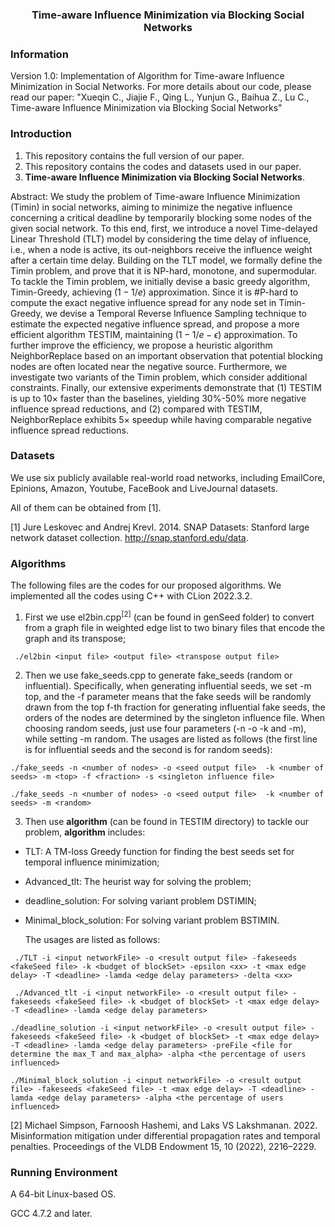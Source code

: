 <h3>
	<center>Time-aware Influence Minimization via Blocking Social Networks</center>
</h3>

### Information

Version 1.0: Implementation of Algorithm for  Time-aware Influence Minimization in Social Networks. For more details about our code, please read our paper: "Xueqin C., Jiajie F., Qing L., Yunjun G., Baihua Z., Lu C., Time-aware Influence Minimization via Blocking Social Networks"

### Introduction

1. This repository contains the full version of our paper.
2. This repository contains the codes and datasets used in our paper.
3. **Time-aware Influence Minimization via Blocking Social Networks**.

Abstract: We study the problem of Time-aware Influence Minimization (Timin) in social networks, aiming to minimize the negative influence concerning a critical deadline by temporarily blocking some nodes of the given social network. To this end, first, we introduce a novel Time-delayed Linear Threshold (TLT) model by considering the time delay of influence, i.e., when a node is active, its out-neighbors receive the influence weight after a certain time delay. Building on the TLT model, we formally define the Timin problem, and prove that it is NP-hard, monotone, and supermodular. To tackle the Timin problem, we initially devise a basic greedy algorithm, Timin-Greedy, achieving ($1-1/e$) approximation. Since it is #P-hard to compute the exact negative influence spread for any node set in Timin-Greedy, we devise a Temporal Reverse Influence Sampling technique to estimate the expected negative influence spread, and propose a more efficient algorithm TESTIM, maintaining ($1-1/e-\epsilon$) approximation. To further improve the efficiency, we propose a heuristic algorithm NeighborReplace based on an important observation that potential blocking nodes are often located near the negative source. Furthermore, we investigate two variants of the Timin problem, which consider additional constraints. Finally, our extensive experiments demonstrate that (1) TESTIM is up to 10$\times$ faster than the baselines, yielding 30%-50% more negative influence spread reductions, and (2) compared with TESTIM, NeighborReplace exhibits 5$\times$ speedup while having comparable negative influence spread reductions.
### Datasets

We use six publicly available real-world road networks, including EmailCore, Epinions, Amazon, Youtube, FaceBook and LiveJournal datasets. 

All of them can be obtained from [1].

[1] Jure Leskovec and Andrej Krevl. 2014. SNAP Datasets: Stanford large network dataset collection. http://snap.stanford.edu/data.

### Algorithms

The following files are the codes for our proposed algorithms. We implemented all the codes using C++ with CLion 2022.3.2.

1. First we use el2bin.cpp$^{[2]}$ (can be found in genSeed folder) to convert from a graph file in weighted edge list to two binary files that encode the graph and its transpose;

```shell
 ./el2bin <input file> <output file> <transpose output file>
```

2. Then we use fake_seeds.cpp to generate fake_seeds (random or influential). Specifically, when generating influential seeds, we set -m top, and the -f parameter means that the fake seeds will be randomly drawn from the top f-th fraction for generating influential fake seeds, the orders of the nodes are determined by the  singleton influence file. When choosing random seeds, just use four parameters (-n -o -k and -m), while setting -m random. The usages are listed as follows (the first line is for influential seeds and the second is for random seeds):

```shell
./fake_seeds -n <number of nodes> -o <seed output file>  -k <number of seeds> -m <top> -f <fraction> -s <singleton influence file>
```

```shell
./fake_seeds -n <number of nodes> -o <seed output file>  -k <number of seeds> -m <random> 
```

3. Then use **algorithm** (can be found in TESTIM directory) to tackle our problem, **algorithm** includes:

- TLT:  A TM-loss Greedy function for finding the best seeds set for temporal influence minimization;
- Advanced_tlt: The heurist way for solving the problem;
- deadline_solution: For solving variant problem DSTIMIN;
- Minimal_block_solution: For solving variant problem BSTIMIN.

   The usages are listed as follows:

```shell
 ./TLT -i <input networkFile> -o <result output file> -fakeseeds <fakeSeed file> -k <budget of blockSet> -epsilon <xx> -t <max edge delay> -T <deadline> -lamda <edge delay parameters> -delta <xx>
```

```shell
 ./Advanced_tlt -i <input networkFile> -o <result output file> -fakeseeds <fakeSeed file> -k <budget of blockSet> -t <max edge delay> -T <deadline> -lamda <edge delay parameters> 
```

```shell
./deadline_solution -i <input networkFile> -o <result output file> -fakeseeds <fakeSeed file> -k <budget of blockSet> -t <max edge delay> -T <deadline> -lamda <edge delay parameters> -preFile <file for determine the max_T and max_alpha> -alpha <the percentage of users influenced>
```

```shell
./Minimal_block_solution -i <input networkFile> -o <result output file> -fakeseeds <fakeSeed file> -t <max edge delay> -T <deadline> -lamda <edge delay parameters> -alpha <the percentage of users influenced>
```

[2] Michael Simpson, Farnoosh Hashemi, and Laks VS Lakshmanan. 2022. Misinformation mitigation under differential propagation rates and temporal penalties. Proceedings of the VLDB Endowment 15, 10 (2022), 2216–2229.

### Running Environment

A 64-bit Linux-based OS. 

GCC 4.7.2 and later.
